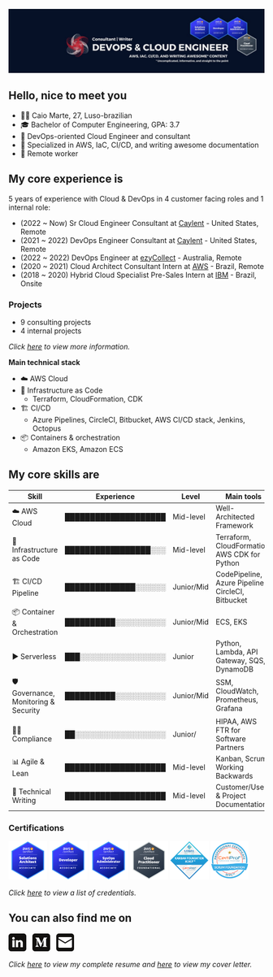 ![Banner](./assets/banner.png)

## Hello, nice to meet you
- :raising_hand_man: Caio Marte, 27, Luso-brazilian
- :mortar_board: Bachelor of Computer Engineering, GPA: 3.7
- :briefcase: DevOps-oriented Cloud Engineer and consultant
- :toolbox: Specialized in AWS, IaC, CI/CD, and writing awesome documentation
- :pushpin: Remote worker

## My core experience is
5 years of experience with Cloud & DevOps in 4 customer facing roles and 1 internal role:
- (2022 ~ Now) Sr Cloud Engineer Consultant at [Caylent](https://caylent.com/) - United States, Remote
- (2021 ~ 2022) DevOps Engineer Consultant at [Caylent](https://caylent.com/) - United States, Remote
- (2022 ~ 2022) DevOps Engineer at [ezyCollect](https://www.ezycollect.com.au/) - Australia, Remote
- (2020 ~ 2021) Cloud Architect Consultant Intern at [AWS](https://aws.amazon.com/professional-services/) - Brazil, Remote
- (2018 ~ 2020) Hybrid Cloud Specialist Pre-Sales Intern at [IBM](https://www.ibm.com/cloud/hybrid) - Brazil, Onsite

### Projects
- 9 consulting projects
- 4 internal projects

*Click <a href="https://www.linkedin.com/in/caiomarte/details/projects/" target="_blank">here</a> to view more information.*

**Main technical stack**
- :cloud: AWS Cloud
- :bricks: Infrastructure as Code
  - Terraform, CloudFormation, CDK
- :building_construction: CI/CD
  - Azure Pipelines, CircleCI, Bitbucket, AWS CI/CD stack, Jenkins, Octopus
- :package: Containers & orchestration 
  - Amazon EKS, Amazon ECS

## My core skills are
| Skill                                      | Experience           | Level      | Main tools                                         |
| ------------------------------------------ | -------------------- | ---------- | -------------------------------------------------- |
| :cloud: AWS Cloud                          | ████████████████████ | Mid-level  | Well-Architected Framework                         |
| :bricks: Infrastructure as Code            | █████████████████░░░ | Mid-level  | Terraform, CloudFormation, AWS CDK for Python      |
| :building_construction: CI/CD Pipeline     | ██████████████░░░░░░ | Junior/Mid | CodePipeline, Azure Pipelines, CircleCI, Bitbucket |
| :package: Container & Orchestration        | ██████████░░░░░░░░░░ | Junior/Mid | ECS, EKS                                           |
| :arrow_forward: Serverless                 | ███░░░░░░░░░░░░░░░░░ | Junior     | Python, Lambda, API Gateway, SQS, DynamoDB         |
| :shield: Governance, Monitoring & Security | ██████████░░░░░░░░░░ | Junior/Mid | SSM, CloudWatch, Prometheus, Grafana               |
| :male_detective: Compliance                | ██░░░░░░░░░░░░░░░░░░ | Junior/    | HIPAA, AWS FTR for Software Partners               |
| :bar_chart: Agile & Lean                   | ████████████████████ | Mid-level  | Kanban, Scrum, Working Backwards                   |
| :memo: Technical Writing                   | ████████████████████ | Mid-level  | Customer/User & Project Documentation              |

### Certifications
<a href="https://www.credly.com/badges/89a2dcd9-9996-4f88-af1b-b85a7794b2dd/public_url" target="_blank"><img src="./assets/certs/aws-certified-solutions-architect-associate.png" width="15%"/></a>
<a href="https://www.credly.com/badges/6e5852d1-e907-47c1-b8cf-33a04a72002a/public_url" target="_blank"><img src="./assets/certs/aws-certified-developer-associate.png" width="15%"/></a>
<a href="https://www.credly.com/badges/e0a706f3-a368-493c-ada1-a3b089e07cab/public_url" target="_blank"><img src="./assets/certs/aws-certified-sysops-administrator-associate.png" width="15%"/></a>
<a href="https://www.credly.com/badges/fc044a9a-b781-4d84-a526-89f20a9373de/public_url" target="_blank"><img src="./assets/certs/aws-certified-cloud-practitioner.png" width="15%"/></a>
<a href="https://www.credly.com/badges/c6163fb3-359f-4e22-aaad-428323e06e96/public_url" target="_blank"><img src="./assets/certs/kanban-foundation-kikf.png" width="15%"/></a>
<a href="https://www.credly.com/badges/95ff1e53-709e-4d26-925c-75f96de33465/public_url" target="_blank"><img src="./assets/certs/scrum-foundation-professional-certificate-sfpc.1.png" width="15%"/></a>

*Click <a href="https://www.credly.com/users/caiomarte/badges" target="_blank">here</a> to view a list of credentials.*

## You can also find me on
<a href="https://www.linkedin.com/in/caiomarte/" target="_blank"><img src="./assets/icons/in.png" target="_blank" style="width: 7%;"></a>&nbsp;&nbsp;
<a href="https://medium.com/@caiomarte" target="_blank"><img src="./assets/icons/md.png" target="_blank" style="width: 7%;"></a>&nbsp;&nbsp;
<a href="mailto:caiomarte@icloud.com" target="_blank"><img src="./assets/icons/gm.png" target="_blank" style="width: 7%;"></a>

*Click <a href="./assets/Resume_EN_v14Sep2022_Cloud_Engineer_Remote.pdf" target="_blank">here</a> to view my complete resume and <a href="./assets/Cover_Letter_EN_v14Sep2022_Cloud_Engineer_Remote.pdf" target="_blank">here</a> to view my cover letter.*
